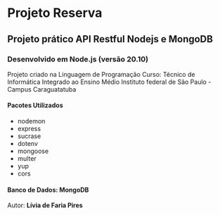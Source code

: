 # Projeto Reserva

## Projeto prático API Restful Nodejs e MongoDB

### Desenvolvido em Node.js (versão 20.10)

 Projeto criado na Linguagem de Programação
 Curso: Técnico de Informática Integrado ao Ensino Médio
Instituto federal de São Paulo - Campus Caraguatatuba

 #### Pacotes Utilizados

* nodemon
* express
* sucrase
* dotenv
* mongoose
* multer
* yup
* cors

#### Banco de Dados: MongoDB
 Autor: **Lívia de Faria Pires**
